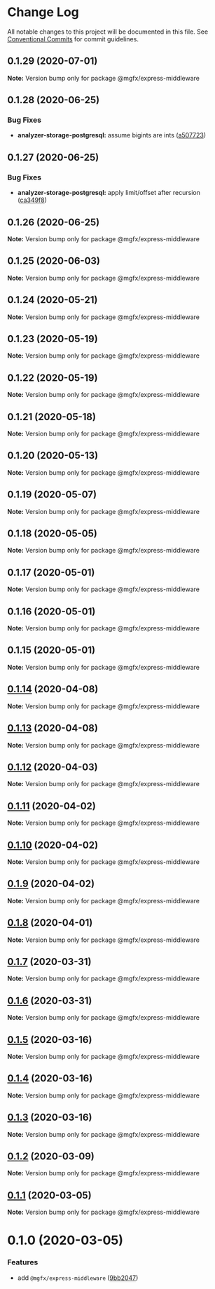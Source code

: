 # Change Log

All notable changes to this project will be documented in this file.
See [Conventional Commits](https://conventionalcommits.org) for commit guidelines.

## 0.1.29 (2020-07-01)

**Note:** Version bump only for package @mgfx/express-middleware





## 0.1.28 (2020-06-25)


### Bug Fixes

* **analyzer-storage-postgresql:** assume bigints are ints ([a507723](https://github.com/ai-labs-team/mgFx/commit/a507723))





## 0.1.27 (2020-06-25)


### Bug Fixes

* **analyzer-storage-postgresql:** apply limit/offset after recursion ([ca349f8](https://github.com/ai-labs-team/mgFx/commit/ca349f8))





## 0.1.26 (2020-06-25)

**Note:** Version bump only for package @mgfx/express-middleware





## 0.1.25 (2020-06-03)

**Note:** Version bump only for package @mgfx/express-middleware





## 0.1.24 (2020-05-21)

**Note:** Version bump only for package @mgfx/express-middleware





## 0.1.23 (2020-05-19)

**Note:** Version bump only for package @mgfx/express-middleware





## 0.1.22 (2020-05-19)

**Note:** Version bump only for package @mgfx/express-middleware





## 0.1.21 (2020-05-18)

**Note:** Version bump only for package @mgfx/express-middleware





## 0.1.20 (2020-05-13)

**Note:** Version bump only for package @mgfx/express-middleware





## 0.1.19 (2020-05-07)

**Note:** Version bump only for package @mgfx/express-middleware





## 0.1.18 (2020-05-05)

**Note:** Version bump only for package @mgfx/express-middleware





## 0.1.17 (2020-05-01)

**Note:** Version bump only for package @mgfx/express-middleware





## 0.1.16 (2020-05-01)

**Note:** Version bump only for package @mgfx/express-middleware





## 0.1.15 (2020-05-01)

**Note:** Version bump only for package @mgfx/express-middleware





## [0.1.14](https://github.com/ai-labs-team/mgFx/compare/@mgfx/express-middleware@0.1.13...@mgfx/express-middleware@0.1.14) (2020-04-08)

**Note:** Version bump only for package @mgfx/express-middleware





## [0.1.13](https://github.com/ai-labs-team/mgFx/compare/@mgfx/express-middleware@0.1.12...@mgfx/express-middleware@0.1.13) (2020-04-08)

**Note:** Version bump only for package @mgfx/express-middleware





## [0.1.12](https://github.com/ai-labs-team/mgFx/compare/@mgfx/express-middleware@0.1.11...@mgfx/express-middleware@0.1.12) (2020-04-03)

**Note:** Version bump only for package @mgfx/express-middleware





## [0.1.11](https://github.com/ai-labs-team/mgFx/compare/@mgfx/express-middleware@0.1.10...@mgfx/express-middleware@0.1.11) (2020-04-02)

**Note:** Version bump only for package @mgfx/express-middleware





## [0.1.10](https://github.com/ai-labs-team/mgFx/compare/@mgfx/express-middleware@0.1.9...@mgfx/express-middleware@0.1.10) (2020-04-02)

**Note:** Version bump only for package @mgfx/express-middleware





## [0.1.9](https://github.com/ai-labs-team/mgFx/compare/@mgfx/express-middleware@0.1.8...@mgfx/express-middleware@0.1.9) (2020-04-02)

**Note:** Version bump only for package @mgfx/express-middleware





## [0.1.8](https://github.com/ai-labs-team/mgFx/compare/@mgfx/express-middleware@0.1.7...@mgfx/express-middleware@0.1.8) (2020-04-01)

**Note:** Version bump only for package @mgfx/express-middleware





## [0.1.7](https://github.com/ai-labs-team/mgFx/compare/@mgfx/express-middleware@0.1.6...@mgfx/express-middleware@0.1.7) (2020-03-31)

**Note:** Version bump only for package @mgfx/express-middleware





## [0.1.6](https://github.com/ai-labs-team/mgFx/compare/@mgfx/express-middleware@0.1.5...@mgfx/express-middleware@0.1.6) (2020-03-31)

**Note:** Version bump only for package @mgfx/express-middleware





## [0.1.5](https://github.com/ai-labs-team/mgFx/compare/@mgfx/express-middleware@0.1.4...@mgfx/express-middleware@0.1.5) (2020-03-16)

**Note:** Version bump only for package @mgfx/express-middleware





## [0.1.4](https://github.com/ai-labs-team/mgFx/compare/@mgfx/express-middleware@0.1.3...@mgfx/express-middleware@0.1.4) (2020-03-16)

**Note:** Version bump only for package @mgfx/express-middleware





## [0.1.3](https://github.com/ai-labs-team/mgFx/compare/@mgfx/express-middleware@0.1.2...@mgfx/express-middleware@0.1.3) (2020-03-16)

**Note:** Version bump only for package @mgfx/express-middleware





## [0.1.2](https://github.com/ai-labs-team/mgFx/compare/@mgfx/express-middleware@0.1.1...@mgfx/express-middleware@0.1.2) (2020-03-09)

**Note:** Version bump only for package @mgfx/express-middleware





## [0.1.1](https://github.com/ai-labs-team/mgFx/compare/@mgfx/express-middleware@0.1.0...@mgfx/express-middleware@0.1.1) (2020-03-05)

**Note:** Version bump only for package @mgfx/express-middleware





# 0.1.0 (2020-03-05)


### Features

* add `@mgfx/express-middleware` ([9bb2047](https://github.com/ai-labs-team/mgFx/commit/9bb2047))
